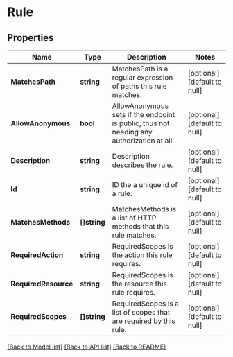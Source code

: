# Rule

## Properties
Name | Type | Description | Notes
------------ | ------------- | ------------- | -------------
**MatchesPath** | **string** | MatchesPath is a regular expression of paths this rule matches. | [optional] [default to null]
**AllowAnonymous** | **bool** | AllowAnonymous sets if the endpoint is public, thus not needing any authorization at all. | [optional] [default to null]
**Description** | **string** | Description describes the rule. | [optional] [default to null]
**Id** | **string** | ID the a unique id of a rule. | [optional] [default to null]
**MatchesMethods** | **[]string** | MatchesMethods is a list of HTTP methods that this rule matches. | [optional] [default to null]
**RequiredAction** | **string** | RequiredScopes is the action this rule requires. | [optional] [default to null]
**RequiredResource** | **string** | RequiredScopes is the resource this rule requires. | [optional] [default to null]
**RequiredScopes** | **[]string** | RequiredScopes is a list of scopes that are required by this rule. | [optional] [default to null]

[[Back to Model list]](../README.md#documentation-for-models) [[Back to API list]](../README.md#documentation-for-api-endpoints) [[Back to README]](../README.md)


